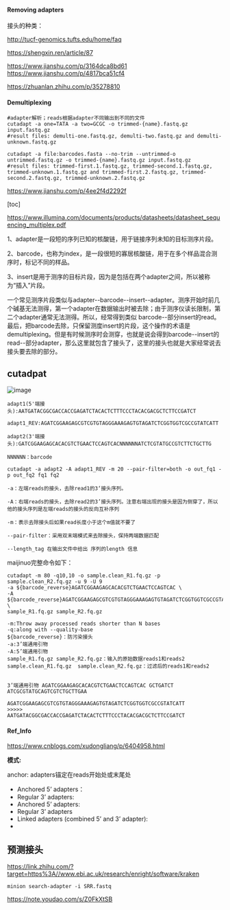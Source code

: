 #### Removing adapters
接头的种类：

http://tucf-genomics.tufts.edu/home/faq

https://shengxin.ren/article/87

https://www.jianshu.com/p/3164dca8bd61
https://www.jianshu.com/p/4817bca51cf4


https://zhuanlan.zhihu.com/p/35278810

####  Demultiplexing

```
#adapter解析；reads根据adapter不同输出到不同的文件
cutadapt -a one=TATA -a two=GCGC -o trimmed-{name}.fastq.gz input.fastq.gz
#result files: demulti-one.fastq.gz, demulti-two.fastq.gz and demulti-unknown.fastq.gz

cutadapt -a file:barcodes.fasta --no-trim --untrimmed-o untrimmed.fastq.gz -o trimmed-{name}.fastq.gz input.fastq.gz
#result files: trimmed-first.1.fastq.gz, trimmed-second.1.fastq.gz, trimmed-unknown.1.fastq.gz and trimmed-first.2.fastq.gz, trimmed-second.2.fastq.gz, trimmed-unknown.2.fastq.gz
```

https://www.jianshu.com/p/4ee2f4d2292f


[toc]

https://www.illumina.com/documents/products/datasheets/datasheet_sequencing_multiplex.pdf


1、adapter是一段短的序列已知的核酸链，用于链接序列未知的目标测序片段。

2、barcode，也称为index，是一段很短的寡居核酸链，用于在多个样品混合测序时，标记不同的样品。

3、insert是用于测序的目标片段，因为是包括在两个adapter之间，所以被称为“插入”片段。

一个常见测序片段类似与adapter--barcode--insert--adapter。测序开始时前几个碱基无法测得，第一个adapter在数据输出时被去除；由于测序仪读长限制，第二个adapter通常无法测得。所以，经常得到类似 barcode--部分insert的read。最后，把barcode去除，只保留测度insert的片段，这个操作的术语是demultiplexing。但是有时候测序时会测穿，也就是说会得到barcode--insert的read--部分adapter，那么这里就包含了接头了，这里的接头也就是大家经常说去接头要去除的部分。

## cutadpat
![image](https://github.com/xiucz/pics/blob/master/adapter.png?raw=true)
```
adapt1(5'端接头):AATGATACGGCGACCACCGAGATCTACACTCTTTCCCTACACGACGCTCTTCCGATCT

adapt1_REV:AGATCGGAAGAGCGTCGTGTAGGGAAAGAGTGTAGATCTCGGTGGTCGCCGTATCATT

adapt2(3'端接头):GATCGGAAGAGCACACGTCTGAACTCCAGTCACNNNNNNATCTCGTATGCCGTCTTCTGCTTG

NNNNNN：barcode
```


```
cutadapt -a adapt2 -A adapt1_REV -m 20 --pair-filter=both -o out_fq1 -p out_fq2 fq1 fq2

-a：左端reads的接头，去除read1的3‘接头序列。

-A：右端reads的接头，去除read2的3’接头序列。注意右端出现的接头是因为侧穿了，所以他的接头序列是左端reads的接头的反向互补序列

-m：表示去除接头后如果read长度小于这个m值就不要了

--pair-filter：采用双末端模式来去除接头，保持两端数据匹配

--length_tag 在输出文件中给出 序列的length 信息

```

maijinuo完整命令如下：
```
cutadapt -m 80 -q10,10 -o sample.clean_R1.fq.gz -p sample.clean_R2.fq.gz -u 9 -U 9
-a ${barcode_reverse}AGATCGGAAGAGCACACGTCTGAACTCCAGTCAC \
-A ${barcode_reverse}AGATCGGAAGAGCGTCGTGTAGGGAAAGAGTGTAGATCTCGGTGGTCGCCGTATCATT \
sample_R1.fq.gz sample_R2.fq.gz

-m:Throw away processed reads shorter than N bases
-q:along with --quality-base
${barcode_reverse}：防污染接头
-a:3’端通用引物
-A:5’端通用引物
sample_R1.fq.gz sample_R2.fq.gz：输入的原始数据reads1和reads2
sample.clean_R1.fq.gz  sample.clean_R2.fq.gz：过滤后的reads1和reads2


3’端通用引物 AGATCGGAAGAGCACACGTCTGAACTCCAGTCAC GCTGATCT ATCGCGTATGCAGTCGTCTGCTTGAA

AGATCGGAAGAGCGTCGTGTAGGGAAAGAGTGTAGATCTCGGTGGTCGCCGTATCATT
>>>>>
AATGATACGGCGACCACCGAGATCTACACTCTTTCCCTACACGACGCTCTTCCGATCT

```

#### Ref_Info
https://www.cnblogs.com/xudongliang/p/6404958.html


**模式:**

anchor: adapters锚定在reads开始处或末尾处

+ Anchored 5’ adapters：
+ Regular 3’ adapters:
+ Anchored 5’ adapters:
+ Regular 3’ adapters 
+ Linked adapters (combined 5’ and 3’ adapter):
+

## 预测接头
https://link.zhihu.com/?target=https%3A//www.ebi.ac.uk/research/enright/software/kraken
```
minion search-adapter -i SRR.fastq

```

https://note.youdao.com/s/Z0FkXtSB